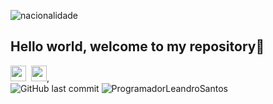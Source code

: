 ![nacionalidade](https://github.com/ProgramadorLeandroSantos/ProgramadorLeandroSantos/blob/master/Brazil.gif)
 ## Hello world, welcome to my repository👋 
 
 <a href="https://www.instagram.com/ProgramadorLeandroSantos/"><img src="https://img.shields.io/badge/instagram-%23E4405F.svg?&style=for-the-badge&logo=instagram&logoColor=white" height=25></a>  <a href="https://www.linkedin.com/in/leandro-santos-a23064192/"><img src="https://img.shields.io/badge/linkedin-%230077B5.svg?&style=for-the-badge&logo=linkedin&logoColor=white" height=25></a>,<br/>
![GitHub last commit](https://img.shields.io/github/last-commit/ProgramadorLeandroSantos/ProgramadorLeandroSantos)
<img src="https://komarev.com/ghpvc/?username=ProgramadorLeandroSantos" alt="ProgramadorLeandroSantos" /> 
  










<!--
[![Top Langs](https://github-readme-stats.vercel.app/api/top-langs/?username=ProgramadorLeandroSantos&layout=compact)](https://github.com/ProgramadorLeandroSantos/github-readme-stats)

minhas statisticas
![leandro github stats](https://github-readme-stats.vercel.app/api?username=ProgramadorLeandroSantos&show_icons=true&theme=radical)


### Hi there 👋
**ProgramadorLeandroSantos/ProgramadorLeandroSantos** is a ✨ _special_ ✨ repository because its `README.md` (this file) appears on your GitHub profile.

Here are some ideas to get you started:

- 🔭 I’m currently working on ...
- 🌱 I’m currently learning ...
- 👯 I’m looking to collaborate on ...
- 🤔 I’m looking for help with ...
- 💬 Ask me about ...
- 📫 How to reach me: ...
- 😄 Pronouns: ...
- ⚡ Fun fact: ...
-->
